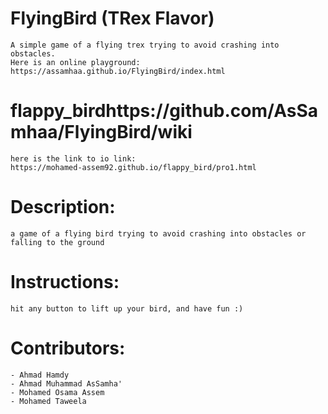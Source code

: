 # FlyingBird (TRex Flavor)
	A simple game of a flying trex trying to avoid crashing into obstacles.
	Here is an online playground:
	https://assamhaa.github.io/FlyingBird/index.html

# flappy_birdhttps://github.com/AsSamhaa/FlyingBird/wiki
	here is the link to io link:
	https://mohamed-assem92.github.io/flappy_bird/pro1.html

# Description:
	a game of a flying bird trying to avoid crashing into obstacles or falling to the ground

# Instructions:
	hit any button to lift up your bird, and have fun :)

# Contributors:
	- Ahmad Hamdy
	- Ahmad Muhammad AsSamha'
	- Mohamed Osama Assem
	- Mohamed Taweela
